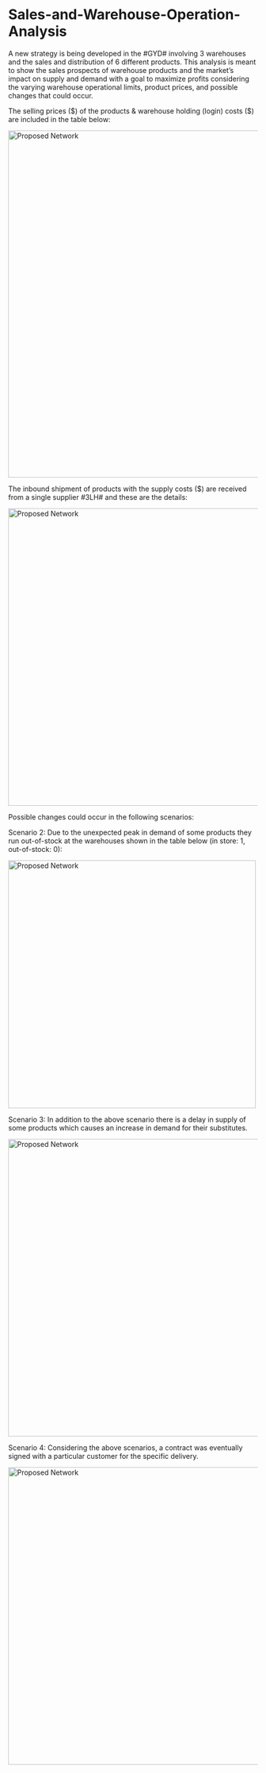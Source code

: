 # Sales-and-Warehouse-Operation-Analysis
A new strategy is being developed in the #GYD# involving 3 warehouses and the sales and distribution of 6 different products. This analysis is meant to show the sales prospects of warehouse products and the market’s impact on supply and demand with a goal to maximize profits considering the varying warehouse operational limits, product prices, and possible changes that could occur.

The selling prices ($) of the products & warehouse holding (login) costs ($) are included in the table below:

<img width="700" alt="Proposed Network" src="https://github.com/pchibu/Sales-Warehouse-Operation-Analysis/assets/36771683/15fe729c-7961-416d-ab4d-e17e60793298">


The inbound shipment of products with the supply costs ($) are received from a single supplier #3LH# and these are the details:

<img width="600" alt="Proposed Network" src="https://github.com/pchibu/Sales-Warehouse-Operation-Analysis/assets/36771683/8a8efd7c-ef0e-4c9a-b576-d4562df49841">


Possible changes could occur in the following scenarios:

Scenario 2: Due to the unexpected peak in demand of some products they run out-of-stock at the warehouses shown in the table below (in store: 1, out-of-stock: 0):

<img width="500" alt="Proposed Network" src="https://github.com/pchibu/Sales-and-Warehouse-Operation-Analysis/assets/36771683/bc680c5d-8a8e-48d9-a116-d58a9bc6ff97">


Scenario 3: In addition to the above scenario there is a delay in supply of some products which causes an increase in demand for their substitutes.

<img width="600" alt="Proposed Network" src="https://github.com/pchibu/Sales-Warehouse-Operation-Analysis/assets/36771683/8c1d0399-1f7d-4267-862f-f6f5c0de50a5">


Scenario 4: Considering the above scenarios, a contract was eventually signed with a particular customer for the specific delivery.

<img width="600" alt="Proposed Network" src="https://github.com/pchibu/Sales-Warehouse-Operation-Analysis/assets/36771683/7abb184c-f197-4004-a249-c68f93bd99b8">





